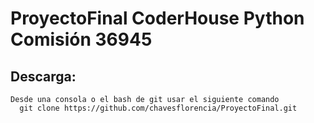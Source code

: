# ProyectoFinal CoderHouse Python Comisión 36945
## Descarga:
    Desde una consola o el bash de git usar el siguiente comando
      git clone https://github.com/chavesflorencia/ProyectoFinal.git
